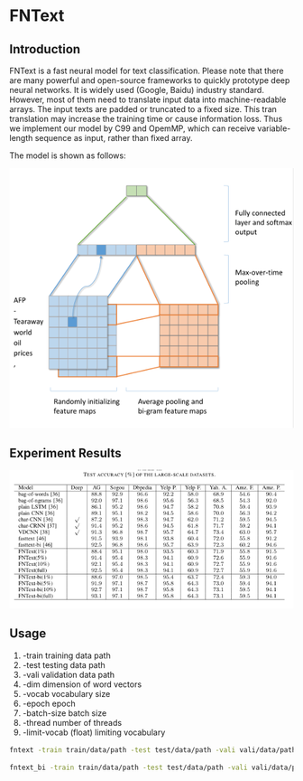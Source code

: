 # FNText

## Introduction

FNText is a fast neural model for text classification.
Please note that
there are many powerful and open-source frameworks to
quickly prototype deep neural networks. It is widely used
(Google, Baidu) industry standard. However, most of them
need to translate input data into machine-readable arrays. The
input texts are padded or truncated to a fixed size. This tran
translation may increase the training time or cause information
loss. Thus we implement our model by C99 and OpemMP,
which can receive variable-length sequence as input, rather
than fixed array.


The model is shown as follows:


![model](https://raw.githubusercontent.com/Ra1nyHouse/FNText/master/model.png)

## Experiment Results

![results](https://raw.githubusercontent.com/Ra1nyHouse/FNText/master/results.png)

## Usage

1. -train training data path
2. -test testing data path
3. -vali validation data path
4. -dim dimension of word vectors
5. -vocab vocabulary size
6. -epoch epoch
7. -batch-size batch size
8. -thread number of threads
9. -limit-vocab (float)  limiting vocabulary

```sh
fntext -train train/data/path -test test/data/path -vali vali/data/path -dim 600 -vocab 350000 -category 2 -epoch 5 -batch-size 1000 -thread 20 -limit-vocab 1
```
```sh
fntext_bi -train train/data/path -test test/data/path -vali vali/data/path -dim 600 -vocab 350000 -category 2 -epoch 5 -batch-size 1000 -thread 20 -limit-vocab 1
```
